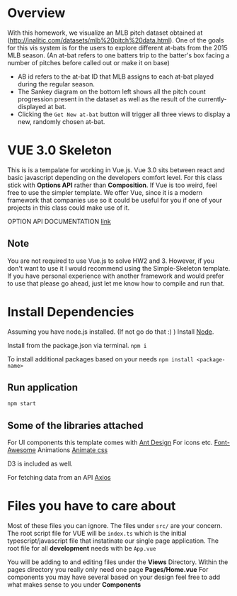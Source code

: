 # Overview
With this homework, we visualize an MLB pitch dataset obtained at (http://inalitic.com/datasets/mlb%20pitch%20data.html). One of the goals for this vis system is for the users to explore different at-bats from the 2015 MLB season. (An at-bat refers to one batters trip to the batter's box facing a number of pitches before called out or make it on base)

* AB id refers to the at-bat ID that MLB assigns to each at-bat played during the regular season. 
* The Sankey diagram on the bottom left shows all the pitch count progression present in the dataset as well as the result of the currently-displayed at bat.
* Clicking the `Get New at-bat` button will trigger all three views to display a new, randomly chosen at-bat.

# VUE 3.0 Skeleton
This is is a tempalate for working in Vue.js.
Vue 3.0 sits between react and basic javascript depending on the developers comfort level.
For this class stick with **Options API** rather than **Composition**.
If Vue is too weird, feel free to use the simpler template.
We offer Vue, since it is a modern framework that companies use so it could be useful for you if one of your projects in this class could make use of it.

OPTION API DOCUMENTATION [link](https://vuejs.org/api/#options-api)

## Note
You are not required to use Vue.js to solve HW2 and 3.
However, if you don't want to use it I would recommend using the Simple-Skeleton template.
If you have personal experience with another framework and would prefer to use that please go ahead, just let me know how to compile and run that.


# Install Dependencies
Assuming you have node.js installed. (If not go do that :) )
Install [Node](https://nodejs.org/en/).

Install from the package.json via terminal.
`npm i`

To install additional packages based on your needs
`npm install <package-name>`

## Run application 
`npm start`



## Some of the libraries attached
For UI components this template comes with [Ant Design](https://antdv.com/)
For icons etc. [Font-Awesome](https://fontawesome.com/)
Animations [Animate css](https://animate.style/)

D3 is included as well.

For fetching data from an API [Axios](https://axios-http.com/docs/intro)

# Files you have to care about
Most of these files you can ignore.
The files under `src/` are your concern.
The root script file for VUE will be `index.ts` which is the initial typescript/javascript file that instatinate our single page application.
The root file for all **development** needs with be `App.vue`

You will be adding to and editing files under the **Views** Directory.
Within the pages directory you really only need one page  **Pages/Home.vue** 
For components you may have several based on your design feel free to add what makes sense to you under **Components**

